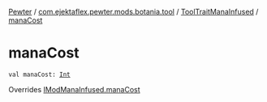 [Pewter](../../index.md) / [com.ejektaflex.pewter.mods.botania.tool](../index.md) / [ToolTraitManaInfused](index.md) / [manaCost](./mana-cost.md)

# manaCost

`val manaCost: `[`Int`](https://kotlinlang.org/api/latest/jvm/stdlib/kotlin/-int/index.html)

Overrides [IModManaInfused.manaCost](../../com.ejektaflex.pewter.shared.methods/-i-mod-mana-infused/mana-cost.md)

